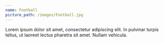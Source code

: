 ```yaml
---
name: Football
picture_path: /images/Football.jpg
---
```

Lorem ipsum dolor sit amet, consectetur adipiscing elit. In pulvinar turpis tellus, ut laoreet lectus pharetra sit amet. Nullam vehicula.
